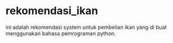# rekomendasi_ikan
ini adalah rekomendasi system untuk pembelian ikan yang di buat menggunakan bahasa pemrograman python.
